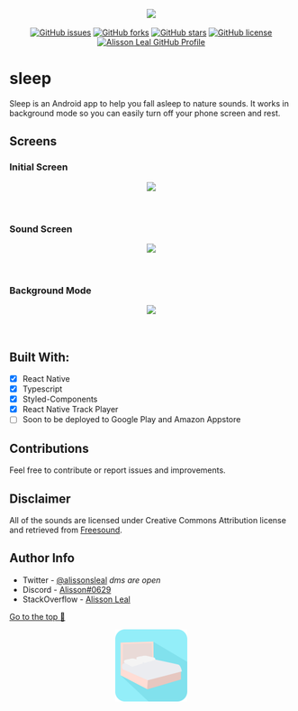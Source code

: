 <p align="center">
  <img  width="1024" src="https://i.imgur.com/Hjfu4cd.png">
</p>

<p align="center">
    <a href="https://github.com/Alissonsleal/sleep/issues"><img alt="GitHub issues" src="https://img.shields.io/github/issues/Alissonsleal/sleep?color=sucess&style=flat-square"></a>
    <a href="https://github.com/Alissonsleal/sleep/network"><img alt="GitHub forks" src="https://img.shields.io/github/forks/Alissonsleal/sleep?color=sucess&style=flat-square"></a>
    <a href="https://github.com/Alissonsleal/sleep/stargazers"><img alt="GitHub stars" src="https://img.shields.io/github/stars/Alissonsleal/sleep?color=sucess&style=flat-square"></a>
    <a href="https://github.com/Alissonsleal/sleep/blob/master/LICENSE"><img alt="GitHub license" src="https://img.shields.io/github/license/Alissonsleal/sleep?color=sucess&style=flat-square"></a>
    <a href="https://github.com/Alissonsleal/"><img alt="Alisson Leal GitHub Profile" src="https://img.shields.io/badge/made%20by-Alisson%20Leal-sucess?style=flat-square&logo=appveyor"></a>
</p>

# sleep

Sleep is an Android app to help you fall asleep to nature sounds. It works in background mode so you can easily turn off your phone screen and rest.

<!-- Download Now: [sleep](https://play.google.com/) -->

## Screens

### Initial Screen

  <p align="center">
    <img  width="256" src="https://i.imgur.com/N9xGDmr.png">
  </p>
<br />

### Sound Screen

  <p align="center">
    <img  width="256" src="https://i.imgur.com/DRVkY0L.png">
  </p>
<br />

### Background Mode

  <p align="center">
    <img  width="256" src="https://i.imgur.com/DyFd2rQ.png">
  </p>
<br />

## Built With:

- [x] React Native
- [x] Typescript
- [x] Styled-Components
- [x] React Native Track Player
- [ ] Soon to be deployed to Google Play and Amazon Appstore

## Contributions

Feel free to contribute or report issues and improvements.

## Disclaimer

All of the sounds are licensed under Creative Commons Attribution license and retrieved from [Freesound](https://freesound.org/).

## Author Info

- Twitter - [@alissonsleal](https://twitter.com/alissonsleal) <i>dms are open</i>
- Discord - [Alisson#0629](https://discord.com/)
- StackOverflow - [Alisson Leal](https://stackoverflow.com/users/14122260/alisson-leal)

[Go to the top 🚀](#sleep)

<p align="center">
  <img  width="128" src="assets/logo/Logo.svg">
</p>
